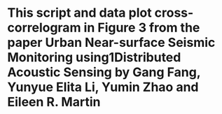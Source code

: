 # This script and data plot cross-correlogram in Figure 3 from the paper Urban Near-surface Seismic Monitoring using1Distributed Acoustic Sensing by Gang Fang, Yunyue Elita Li, Yumin Zhao and Eileen R. Martin
